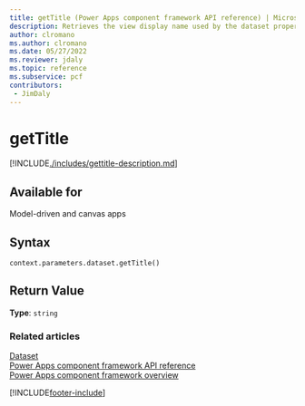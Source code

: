 ```yaml
---
title: getTitle (Power Apps component framework API reference) | Microsoft Docs
description: Retrieves the view display name used by the dataset property.
author: clromano
ms.author: clromano
ms.date: 05/27/2022
ms.reviewer: jdaly
ms.topic: reference
ms.subservice: pcf
contributors:
 - JimDaly
---
```


# getTitle

[!INCLUDE[./includes/gettitle-description.md](./includes/gettitle-description.md)]

## Available for

Model-driven and canvas apps

## Syntax

`context.parameters.dataset.getTitle()`

## Return Value

**Type**: `string`

### Related articles

[Dataset](../dataset.md)<br/>
[Power Apps component framework API reference](../../reference/index.md)<br/>
[Power Apps component framework overview](../../overview.md)

[!INCLUDE[footer-include](../../../../includes/footer-banner.md)]
